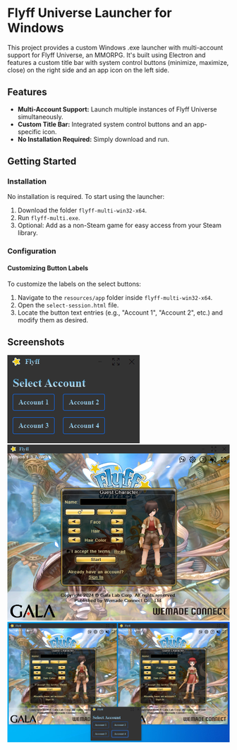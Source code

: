 # Flyff Universe Launcher for Windows
This project provides a custom Windows .exe launcher with multi-account support for Flyff Universe, an MMORPG. It's built using Electron and features a custom title bar with system control buttons (minimize, maximize, close) on the right side and an app icon on the left side.

## Features
- **Multi-Account Support:** Launch multiple instances of Flyff Universe simultaneously.
- **Custom Title Bar:** Integrated system control buttons and an app-specific icon.
- **No Installation Required:** Simply download and run.

## Getting Started

### Installation
No installation is required. To start using the launcher:
1. Download the folder `flyff-multi-win32-x64`.
2. Run `flyff-multi.exe`.
3. Optional: Add as a non-Steam game for easy access from your Steam library.

### Configuration
#### Customizing Button Labels
To customize the labels on the select buttons:
1. Navigate to the `resources/app` folder inside `flyff-multi-win32-x64`.
2. Open the `select-session.html` file.
3. Locate the button text entries (e.g., "Account 1", "Account 2", etc.) and modify them as desired.

## Screenshots
![Select Account Window](image-1.png)
![Flyff Universe Launcher](image-2.png)
![Overview](image.png)
